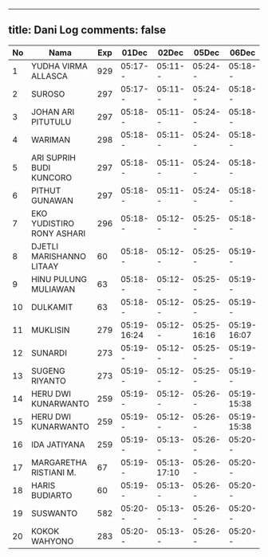 
---
title: Dani Log
comments: false
---

| No | Nama | Exp | 01Dec | 02Dec | 05Dec | 06Dec | 07Dec | 08Dec | 09Dec |
|-----|-----|-----|-----|-----|-----|-----|-----|-----|-----|
| 1 | YUDHA VIRMA ALLASCA | 929 | 05:17-- | 05:11-- | 05:24-- | 05:18-- | 05:18-- | 05:24-- | --- |
| 2 | SUROSO | 297 | 05:17-- | 05:11-- | 05:24-- | 05:18-- | 05:18-- | 05:24-- | --- |
| 3 | JOHAN ARI PITUTULU | 297 | 05:18-- | 05:11-- | 05:24-- | 05:18-- | 05:19-- | 05:24-- | --- |
| 4 | WARIMAN | 298 | 05:18-- | 05:11-- | 05:24-- | 05:18-- | 05:19-- | 05:24-- | --- |
| 5 | ARI SUPRIH BUDI KUNCORO | 297 | 05:18-- | 05:11-- | 05:24-- | 05:18-- | 05:19-- | 05:24-- | --- |
| 6 | PITHUT GUNAWAN | 297 | 05:18-- | 05:11-- | 05:24-- | 05:18-- | 05:19-- | 05:24-- | --- |
| 7 | EKO YUDISTIRO RONY ASHARI | 296 | 05:18-- | 05:12-- | 05:25-- | 05:18-- | 05:19-- | 05:25-- | --- |
| 8 | DJETLI MARISHANNO LITAAY | 60 | 05:18-- | 05:12-- | 05:25-- | 05:19-- | 05:19-- | 05:25-- | --- |
| 9 | HINU PULUNG MULIAWAN | 63 | 05:18-- | 05:12-- | 05:25-- | 05:19-- | 05:19-- | 05:25-- | --- |
| 10 | DULKAMIT | 63 | 05:18-- | 05:12-- | 05:25-- | 05:19-- | 05:19-- | 05:25-- | --- |
| 11 | MUKLISIN | 279 | 05:19-16:24 | 05:12-- | 05:25-16:16 | 05:19-16:07 | 05:20-- | 05:25-16:10 | --- |
| 12 | SUNARDI | 273 | 05:19-- | 05:12-- | 05:25-- | 05:19-- | 05:20-- | 05:25-- | --- |
| 13 | SUGENG RIYANTO | 273 | 05:19-- | 05:12-- | 05:25-- | 05:19-- | 05:20-- | 05:25-- | --- |
| 14 | HERU DWI KUNARWANTO | 259 | 05:19-- | 05:12-- | 05:26-- | 05:19-15:38 | 05:20-15:33 | 05:25-16:21 | --- |
| 15 | HERU DWI KUNARWANTO | 259 | 05:19-- | 05:12-- | 05:26-- | 05:19-15:38 | 05:20-15:33 | 05:25-16:21 | --- |
| 16 | IDA JATIYANA | 259 | 05:19-- | 05:13-- | 05:26-- | 05:20-- | 05:20-- | 05:26-- |
| 17 | MARGARETHA RISTIANI M. | 67 | 05:19-- | 05:13-17:10 | 05:26-- | 05:20-- | 05:20-- | 05:26-- | --- |
| 18 | HARIS BUDIARTO | 60 | 05:19-- | 05:13-- | 05:26-- | 05:20-- | 05:21-- | 05:26-- | --- |
| 19 | SUSWANTO | 582 | 05:20-- | 05:13-- | 05:26-- | 05:20-- | 05:21-- | 05:26-- | --- |
| 20 | KOKOK WAHYONO | 283 | 05:20-- | 05:13-- | 05:26-- | 05:20-- | 05:21-- | 05:26-- | --- |
